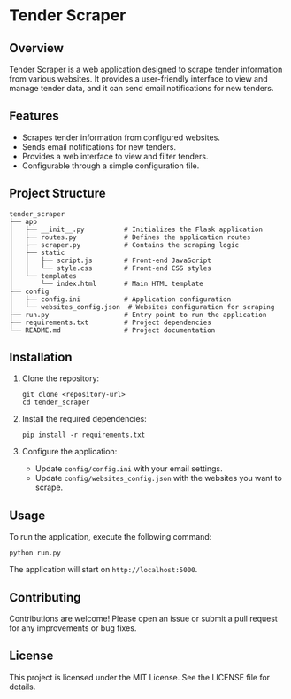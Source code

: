 # Tender Scraper

## Overview
Tender Scraper is a web application designed to scrape tender information from various websites. It provides a user-friendly interface to view and manage tender data, and it can send email notifications for new tenders.

## Features
- Scrapes tender information from configured websites.
- Sends email notifications for new tenders.
- Provides a web interface to view and filter tenders.
- Configurable through a simple configuration file.

## Project Structure
```
tender_scraper
├── app
│   ├── __init__.py          # Initializes the Flask application
│   ├── routes.py            # Defines the application routes
│   ├── scraper.py           # Contains the scraping logic
│   ├── static
│   │   ├── script.js        # Front-end JavaScript
│   │   └── style.css        # Front-end CSS styles
│   └── templates
│       └── index.html       # Main HTML template
├── config
│   ├── config.ini           # Application configuration
│   └── websites_config.json  # Websites configuration for scraping
├── run.py                   # Entry point to run the application
├── requirements.txt         # Project dependencies
└── README.md                # Project documentation
```

## Installation
1. Clone the repository:
   ```
   git clone <repository-url>
   cd tender_scraper
   ```

2. Install the required dependencies:
   ```
   pip install -r requirements.txt
   ```

3. Configure the application:
   - Update `config/config.ini` with your email settings.
   - Update `config/websites_config.json` with the websites you want to scrape.

## Usage
To run the application, execute the following command:
```
python run.py
```
The application will start on `http://localhost:5000`.

## Contributing
Contributions are welcome! Please open an issue or submit a pull request for any improvements or bug fixes.

## License
This project is licensed under the MIT License. See the LICENSE file for details.